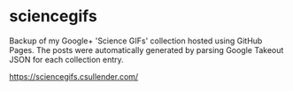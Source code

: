 # sciencegifs

Backup of my Google+ 'Science GIFs' collection hosted using GitHub Pages. The posts were automatically generated by parsing Google Takeout JSON for each collection entry.

https://sciencegifs.csullender.com/
